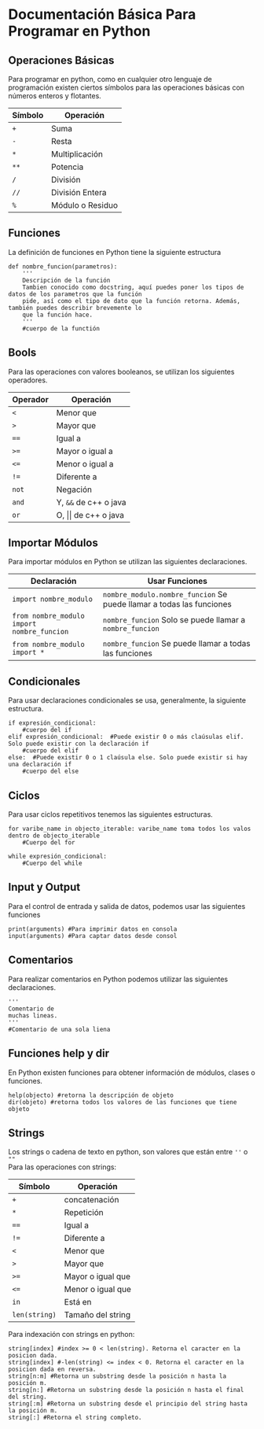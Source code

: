 # Documentación Básica Para Programar en Python

## Operaciones Básicas

Para programar en python, como en cualquier otro lenguaje de programación
existen ciertos símbolos para las operaciones básicas con números enteros y flotantes. 

| Símbolo | Operación        |  
|---------|------------------|
| `+`     | Suma             | 
| `-`     | Resta            |
| `*`     | Multiplicación   |
| `**`    | Potencia         |
| `/`     | División         |
| `//`    | División Entera  |
| `%`     | Módulo o Residuo |

## Funciones

La definición de funciones en Python tiene la siguiente estructura
```
def nombre_funcion(parametros):
    '''
    Descripción de la función
    Tambien conocido como docstring, aquí puedes poner los tipos de datos de los parametros que la función
    pide, así como el tipo de dato que la función retorna. Además, también puedes describir brevemente lo 
    que la función hace.
    '''
    #cuerpo de la functión
```

## Bools

Para las operaciones con valores booleanos, se utilizan los siguientes operadores.  

| Operador | Operación                           |
|----------|-------------------------------------|
| `<`      | Menor que                           |
| `>`      | Mayor que                           |
| `==`     | Igual a                             |
| `>=`     | Mayor o igual a                     |
| `<=`     | Menor o igual a                     |
| `!=`     | Diferente a                         |
| `not`    | Negación                            |
| `and`    | Y, `&&` de c++ o java               |
| `or`     | O, &verbar;&verbar; de c++ o java   |

## Importar Módulos

Para importar módulos en Python se utilizan las siguientes declaraciones.

| Declaración                                | Usar Funciones                                                       |
|--------------------------------------------|----------------------------------------------------------------------|
| `import nombre_modulo`                     | `nombre_modulo.nombre_funcion` Se puede llamar a todas las funciones |
| `from nombre_modulo import nombre_funcion` | `nombre_funcion` Solo se puede llamar a `nombre_funcion`             |
| `from nombre_modulo import *`              | `nombre_funcion`  Se puede llamar a todas las funciones              |


## Condicionales

Para usar declaraciones condicionales se usa, generalmente, la siguiente estructura.
```
if expresión_condicional:
    #cuerpo del if
elif expresión_condicional:  #Puede existir 0 o más claúsulas elif. Solo puede existir con la declaración if
    #cuerpo del elif
else:  #Puede existir 0 o 1 claúsula else. Solo puede existir si hay una declaración if
    #cuerpo del else
```

## Ciclos

Para usar ciclos repetitivos tenemos las siguientes estructuras.
```
for varibe_name in objecto_iterable: varibe_name toma todos los valos dentro de objecto_iterable
    #Cuerpo del for

while expresión_condicional:
    #Cuerpo del while
```

## Input y Output

Para el control de entrada y salida de datos, podemos usar las siguientes funciones
```
print(arguments) #Para imprimir datos en consola
input(arguments) #Para captar datos desde consol

```

## Comentarios

Para realizar comentarios en Python podemos utilizar las siguientes declaraciones.
```
'''
Comentario de
muchas lineas.
'''
#Comentario de una sola liena
```

## Funciones help y dir

En Python existen funciones para obtener información de módulos, clases o funciones.
```
help(objecto) #retorna la descripción de objeto
dir(objeto) #retorna todos los valores de las funciones que tiene objeto
```

## Strings

Los strings o cadena de texto en python, son valores que están entre `''` o `""`   
Para las operaciones con strings:

| Símbolo        | Operación         |
|----------------|-------------------|
| `+`            | concatenación     |
| `*`            | Repetición        |
| `==`           | Igual a           |
| `!=`           | Diferente a       |
| `<`            | Menor que         |
| `>`            | Mayor que         |
| `>=`           | Mayor o igual que |
| `<=`           | Menor o igual que |
| `in`           | Está en           |
| `len(string)`  | Tamaño del string |

Para indexación con strings en python:
```
string[index] #index >= 0 < len(string). Retorna el caracter en la posicion dada.
string[index] #-len(string) <= index < 0. Retorna el caracter en la posicion dada en reversa.
string[n:m] #Retorna un substring desde la posición n hasta la posición m.
string[n:] #Retorna un substring desde la posición n hasta el final del string.
string[:m] #Retorna un substring desde el principio del string hasta la posición m.
string[:] #Retorna el string completo.

```